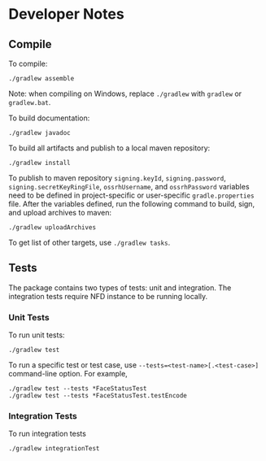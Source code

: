 # Developer Notes

## Compile

To compile:

    ./gradlew assemble

Note: when compiling on Windows, replace `./gradlew` with `gradlew` or `gradlew.bat`.

To build documentation:

    ./gradlew javadoc

To build all artifacts and publish to a local maven repository:

    ./gradlew install

To publish to maven repository `signing.keyId`, `signing.password`, `signing.secretKeyRingFile`,
`ossrhUsername`, and `ossrhPassword` variables need to be defined in project-specific or
user-specific `gradle.properties` file.  After the variables defined, run the following command
to build, sign, and upload archives to maven:

    ./gradlew uploadArchives

To get list of other targets, use `./gradlew tasks`.

## Tests

The package contains two types of tests: unit and integration.  The integration tests require
NFD instance to be running locally.

### Unit Tests

To run unit tests:

    ./gradlew test

To run a specific test or test case, use `--tests=<test-name>[.<test-case>]` command-line option. For example,

    ./gradlew test --tests *FaceStatusTest
    ./gradlew test --tests *FaceStatusTest.testEncode

### Integration Tests

To run integration tests

    ./gradlew integrationTest
